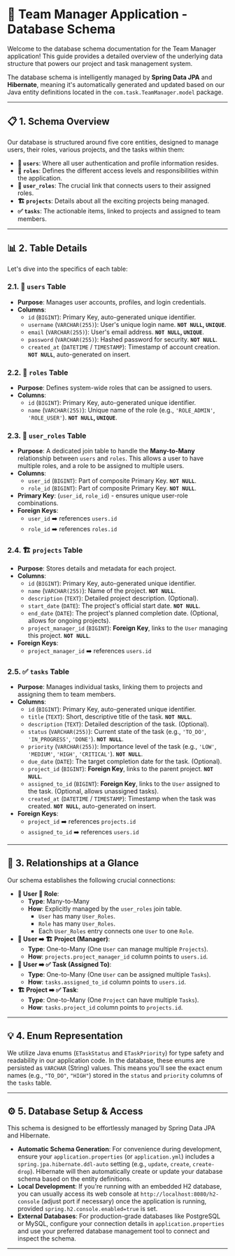 # 🚀 Team Manager Application - Database Schema

Welcome to the database schema documentation for the Team Manager application! This guide provides a detailed overview of the underlying data structure that powers our project and task management system.

The database schema is intelligently managed by **Spring Data JPA** and **Hibernate**, meaning it's automatically generated and updated based on our Java entity definitions located in the `com.task.TeamManager.model` package.

---

## 📋 1. Schema Overview

Our database is structured around five core entities, designed to manage users, their roles, various projects, and the tasks within them:

* **👥 `users`**: Where all user authentication and profile information resides.
* **🔑 `roles`**: Defines the different access levels and responsibilities within the application.
* **🤝 `user_roles`**: The crucial link that connects users to their assigned roles.
* **🏗️ `projects`**: Details about all the exciting projects being managed.
* **✅ `tasks`**: The actionable items, linked to projects and assigned to team members.

---

## 📊 2. Table Details

Let's dive into the specifics of each table:

### 2.1. 👥 `users` Table

* **Purpose**: Manages user accounts, profiles, and login credentials.
* **Columns**:
    * `id` (`BIGINT`): Primary Key, auto-generated unique identifier.
    * `username` (`VARCHAR(255)`): User's unique login name. **`NOT NULL`, `UNIQUE`**.
    * `email` (`VARCHAR(255)`): User's email address. **`NOT NULL`, `UNIQUE`**.
    * `password` (`VARCHAR(255)`): Hashed password for security. **`NOT NULL`**.
    * `created_at` (`DATETIME` / `TIMESTAMP`): Timestamp of account creation. **`NOT NULL`**, auto-generated on insert.

### 2.2. 🔑 `roles` Table

* **Purpose**: Defines system-wide roles that can be assigned to users.
* **Columns**:
    * `id` (`BIGINT`): Primary Key, auto-generated unique identifier.
    * `name` (`VARCHAR(255)`): Unique name of the role (e.g., `'ROLE_ADMIN'`, `'ROLE_USER'`). **`NOT NULL`, `UNIQUE`**.

### 2.3. 🤝 `user_roles` Table

* **Purpose**: A dedicated join table to handle the **Many-to-Many** relationship between `users` and `roles`. This allows a user to have multiple roles, and a role to be assigned to multiple users.
* **Columns**:
    * `user_id` (`BIGINT`): Part of composite Primary Key. **`NOT NULL`**.
    * `role_id` (`BIGINT`): Part of composite Primary Key. **`NOT NULL`**.
* **Primary Key**: (`user_id`, `role_id`) - ensures unique user-role combinations.
* **Foreign Keys**:
    * `user_id` ➡️ references `users.id`
    * `role_id` ➡️ references `roles.id`

### 2.4. 🏗️ `projects` Table

* **Purpose**: Stores details and metadata for each project.
* **Columns**:
    * `id` (`BIGINT`): Primary Key, auto-generated unique identifier.
    * `name` (`VARCHAR(255)`): Name of the project. **`NOT NULL`**.
    * `description` (`TEXT`): Detailed project description. (Optional).
    * `start_date` (`DATE`): The project's official start date. **`NOT NULL`**.
    * `end_date` (`DATE`): The project's planned completion date. (Optional, allows for ongoing projects).
    * `project_manager_id` (`BIGINT`): **Foreign Key**, links to the `User` managing this project. **`NOT NULL`**.
* **Foreign Keys**:
    * `project_manager_id` ➡️ references `users.id`

### 2.5. ✅ `tasks` Table

* **Purpose**: Manages individual tasks, linking them to projects and assigning them to team members.
* **Columns**:
    * `id` (`BIGINT`): Primary Key, auto-generated unique identifier.
    * `title` (`TEXT`): Short, descriptive title of the task. **`NOT NULL`**.
    * `description` (`TEXT`): Detailed description of the task. (Optional).
    * `status` (`VARCHAR(255)`): Current state of the task (e.g., `'TO_DO'`, `'IN_PROGRESS'`, `'DONE'`). **`NOT NULL`**.
    * `priority` (`VARCHAR(255)`): Importance level of the task (e.g., `'LOW'`, `'MEDIUM'`, `'HIGH'`, `'CRITICAL'`). **`NOT NULL`**.
    * `due_date` (`DATE`): The target completion date for the task. (Optional).
    * `project_id` (`BIGINT`): **Foreign Key**, links to the parent project. **`NOT NULL`**.
    * `assigned_to_id` (`BIGINT`): **Foreign Key**, links to the `User` assigned to the task. (Optional, allows unassigned tasks).
    * `created_at` (`DATETIME` / `TIMESTAMP`): Timestamp when the task was created. **`NOT NULL`**, auto-generated on insert.
* **Foreign Keys**:
    * `project_id` ➡️ references `projects.id`
    * `assigned_to_id` ➡️ references `users.id`

---

## 🔗 3. Relationships at a Glance

Our schema establishes the following crucial connections:

* **👥 User 🤝 Role**:
    * **Type**: Many-to-Many
    * **How**: Explicitly managed by the `user_roles` join table.
        * `User` has many `User_Roles`.
        * `Role` has many `User_Roles`.
        * Each `User_Roles` entry connects one `User` to one `Role`.
* **👥 User ➡️ 🏗️ Project (Manager)**:
    * **Type**: One-to-Many (One `User` can manage multiple `Projects`).
    * **How**: `projects.project_manager_id` column points to `users.id`.
* **👥 User ➡️ ✅ Task (Assigned To)**:
    * **Type**: One-to-Many (One `User` can be assigned multiple `Tasks`).
    * **How**: `tasks.assigned_to_id` column points to `users.id`.
* **🏗️ Project ➡️ ✅ Task**:
    * **Type**: One-to-Many (One `Project` can have multiple `Tasks`).
    * **How**: `tasks.project_id` column points to `projects.id`.

---

## 💡 4. Enum Representation

We utilize Java enums (`ETaskStatus` and `ETaskPriority`) for type safety and readability in our application code. In the database, these enums are persisted as `VARCHAR` (String) values. This means you'll see the exact enum names (e.g., `"TO_DO"`, `"HIGH"`) stored in the `status` and `priority` columns of the `tasks` table.

---

## ⚙️ 5. Database Setup & Access

This schema is designed to be effortlessly managed by Spring Data JPA and Hibernate.

* **Automatic Schema Generation**: For convenience during development, ensure your `application.properties` (or `application.yml`) includes a `spring.jpa.hibernate.ddl-auto` setting (e.g., `update`, `create`, `create-drop`). Hibernate will then automatically create or update your database schema based on the entity definitions.
* **Local Development**: If you're running with an embedded H2 database, you can usually access its web console at `http://localhost:8080/h2-console` (adjust port if necessary) once the application is running, provided `spring.h2.console.enabled=true` is set.
* **External Databases**: For production-grade databases like PostgreSQL or MySQL, configure your connection details in `application.properties` and use your preferred database management tool to connect and inspect the schema.

---
